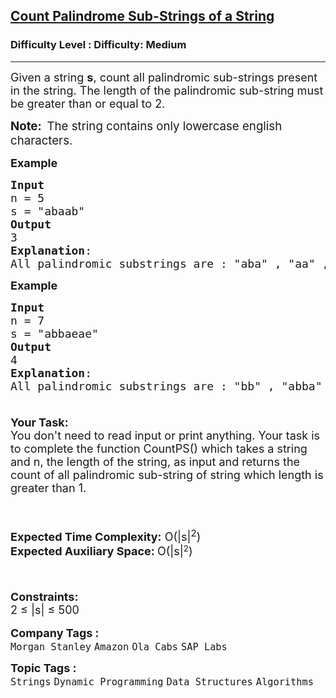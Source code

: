 <h2><a href="https://www.geeksforgeeks.org/problems/count-palindrome-sub-strings-of-a-string0652/1?itm_source=geeksforgeeks&itm_medium=article&itm_campaign=practice_card">Count Palindrome Sub-Strings of a String</a></h2><h3>Difficulty Level : Difficulty: Medium</h3><hr><div class="problems_problem_content__Xm_eO"><p><span style="font-size: 18px;">Given a string <strong>s</strong>, count all palindromic sub-strings present in the string. The length of the palindromic sub-string must be greater than or equal to 2.&nbsp;</span></p>
<p><span style="font-size: 14pt;"><strong>Note:&nbsp; </strong>The string contains only lowercase english characters.</span></p>
<p><span style="font-size: 18px;"><strong>Example</strong></span></p>
<pre><span style="font-size: 18px;"><strong>Input</strong>
n = 5
s = "abaab"
<strong>Output</strong>
3
<strong>Explanation</strong>:
All palindromic substrings are : "aba" , "aa" , "baab"<br></span></pre>
<p><strong><span style="font-size: 18px;">Example</span></strong></p>
<pre><span style="font-size: 18px;"><strong>Input</strong>
n = 7
s = "abbaeae"
<strong>Output</strong>
4
<strong>Explanation</strong>:
All palindromic substrings are : "bb" , "abba" , "aea", "eae"<br><br></span></pre>
<p style="font-family: -apple-system, BlinkMacSystemFont, 'Segoe UI', Roboto, Oxygen, Ubuntu, Cantarell, 'Open Sans', 'Helvetica Neue', sans-serif; font-size: medium; white-space: normal;"><span style="font-size: 18px;"><strong style="font-family: -apple-system, BlinkMacSystemFont, 'Segoe UI', Roboto, Oxygen, Ubuntu, Cantarell, 'Open Sans', 'Helvetica Neue', sans-serif; font-size: 18px; white-space: normal;">Your Task:&nbsp;&nbsp;</strong><br><span style="font-size: 18px;">You don't need to read input or print anything. Your task is to complete the function CountPS() which takes a string and n, the length of the string, as input and returns the count of all palindromic sub-string of string which length is greater than 1.</span><br></span></p>
<p style="font-family: -apple-system, BlinkMacSystemFont, 'Segoe UI', Roboto, Oxygen, Ubuntu, Cantarell, 'Open Sans', 'Helvetica Neue', sans-serif; font-size: medium; white-space: normal;">&nbsp;</p>
<p style="font-family: -apple-system, BlinkMacSystemFont, 'Segoe UI', Roboto, Oxygen, Ubuntu, Cantarell, 'Open Sans', 'Helvetica Neue', sans-serif; font-size: medium; white-space: normal;"><span style="font-size: 18px;"><strong>Expected Time Complexity:</strong>&nbsp;O(|s|<sup>2</sup>)<br><strong>Expected Auxiliary Space:&nbsp;</strong>O(</span><span style="font-size: 18px;">|s|</span><sup>2</sup><span style="font-size: 18px;">)</span></p>
<p style="font-family: -apple-system, BlinkMacSystemFont, 'Segoe UI', Roboto, Oxygen, Ubuntu, Cantarell, 'Open Sans', 'Helvetica Neue', sans-serif; font-size: medium; white-space: normal;">&nbsp;</p>
<p style="font-family: -apple-system, BlinkMacSystemFont, 'Segoe UI', Roboto, Oxygen, Ubuntu, Cantarell, 'Open Sans', 'Helvetica Neue', sans-serif; font-size: medium; white-space: normal;"><span style="font-size: 18px;"><strong>Constraints:</strong><br>2 ≤ </span><span style="font-size: 18px;">|s|</span><span style="font-size: 18px;"> ≤ 500</span></p></div><p><span style=font-size:18px><strong>Company Tags : </strong><br><code>Morgan Stanley</code>&nbsp;<code>Amazon</code>&nbsp;<code>Ola Cabs</code>&nbsp;<code>SAP Labs</code>&nbsp;<br><p><span style=font-size:18px><strong>Topic Tags : </strong><br><code>Strings</code>&nbsp;<code>Dynamic Programming</code>&nbsp;<code>Data Structures</code>&nbsp;<code>Algorithms</code>&nbsp;